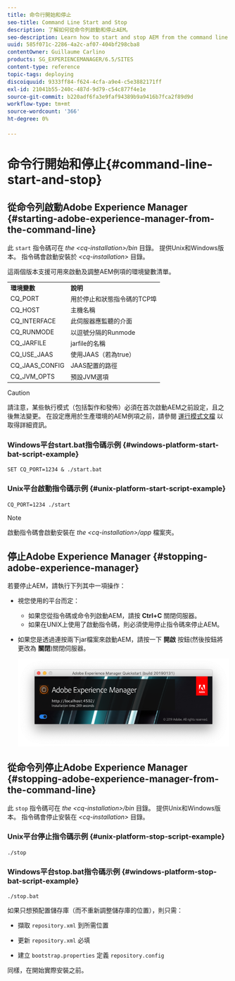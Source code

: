 ```yaml
---
title: 命令行開始和停止
seo-title: Command Line Start and Stop
description: 了解如何從命令列啟動和停止AEM。
seo-description: Learn how to start and stop AEM from the command line.
uuid: 585f071c-2286-4a2c-af07-404bf298cba8
contentOwner: Guillaume Carlino
products: SG_EXPERIENCEMANAGER/6.5/SITES
content-type: reference
topic-tags: deploying
discoiquuid: 9333ff84-f624-4cfa-a9e4-c5e3882171ff
exl-id: 21041b55-240c-487d-9d79-c54c877f4e1e
source-git-commit: b220adf6fa3e9faf94389b9a9416b7fca2f89d9d
workflow-type: tm+mt
source-wordcount: '366'
ht-degree: 0%

---
```


# 命令行開始和停止{#command-line-start-and-stop}

## 從命令列啟動Adobe Experience Manager {#starting-adobe-experience-manager-from-the-command-line}

此 `start` 指令碼可在 *the &lt;cq-installation>/bin* 目錄。 提供Unix和Windows版本。 指令碼會啟動安裝於 *&lt;cq-installation>* 目錄。

這兩個版本支援可用來啟動及調整AEM例項的環境變數清單。

<table>
 <tbody>
  <tr>
   <td><strong>環境變數 </strong></td>
   <td><strong>說明 </strong></td>
  </tr>
  <tr>
   <td>CQ_PORT</td>
   <td>用於停止和狀態指令碼的TCP埠<br /> </td>
  </tr>
  <tr>
   <td>CQ_HOST</td>
   <td>主機名稱<br /> </td>
  </tr>
  <tr>
   <td>CQ_INTERFACE</td>
   <td>此伺服器應監聽的介面<br /> </td>
  </tr>
  <tr>
   <td>CQ_RUNMODE</td>
   <td>以逗號分隔的Runmode<br /> </td>
  </tr>
  <tr>
   <td>CQ_JARFILE</td>
   <td>jarfile的名稱<br /> </td>
  </tr>
  <tr>
   <td>CQ_USE_JAAS</td>
   <td>使用JAAS（若為true）<br /> </td>
  </tr>
  <tr>
   <td>CQ_JAAS_CONFIG</td>
   <td>JAAS配置的路徑<br /> </td>
  </tr>
  <tr>
   <td>CQ_JVM_OPTS</td>
   <td>預設JVM選項<br /> </td>
  </tr>
 </tbody>
</table>

>[!CAUTION]
>
>請注意，某些執行模式（包括製作和發佈）必須在首次啟動AEM之前設定，且之後無法變更。 在設定應用於生產環境的AEM例項之前，請參閱 [運行模式文檔](/help/sites-deploying/configure-runmodes.md) 以取得詳細資訊。

### Windows平台start.bat指令碼示例 {#windows-platform-start-bat-script-example}

```shell
SET CQ_PORT=1234 & ./start.bat
```

### Unix平台啟動指令碼示例 {#unix-platform-start-script-example}

```shell
CQ_PORT=1234 ./start
```

>[!NOTE]
>
>啟動指令碼會啟動安裝在 *the &lt;cq-installation>/app* 檔案夾。

## 停止Adobe Experience Manager {#stopping-adobe-experience-manager}

若要停止AEM，請執行下列其中一項操作：

* 視您使用的平台而定：

   * 如果您從指令碼或命令列啟動AEM，請按 **Ctrl+C** 關閉伺服器。
   * 如果在UNIX上使用了啟動指令碼，則必須使用停止指令碼來停止AEM。

* 如果您是透過連按兩下jar檔案來啟動AEM，請按一下 **開啟** 按鈕(然後按鈕將更改為 **關閉**)關閉伺服器。

   ![chlimage_1-63](assets/chlimage_1-63.png)

## 從命令列停止Adobe Experience Manager {#stopping-adobe-experience-manager-from-the-command-line}

此 `stop` 指令碼可在 *the &lt;cq-installation>/bin* 目錄。 提供Unix和Windows版本。 指令碼會停止安裝在 *&lt;cq-installation>* 目錄。

### Unix平台停止指令碼示例 {#unix-platform-stop-script-example}

```shell
./stop
```

### Windows平台stop.bat指令碼示例 {#windows-platform-stop-bat-script-example}

```shell
./stop.bat
```

如果只想預配置儲存庫（而不重新調整儲存庫的位置），則只需：

* 擷取 `repository.xml` 到所需位置

* 更新 `repository.xml` 必填

* 建立 `bootstrap.properties` 定義 `repository.config`

同樣，在開始實際安裝之前。
